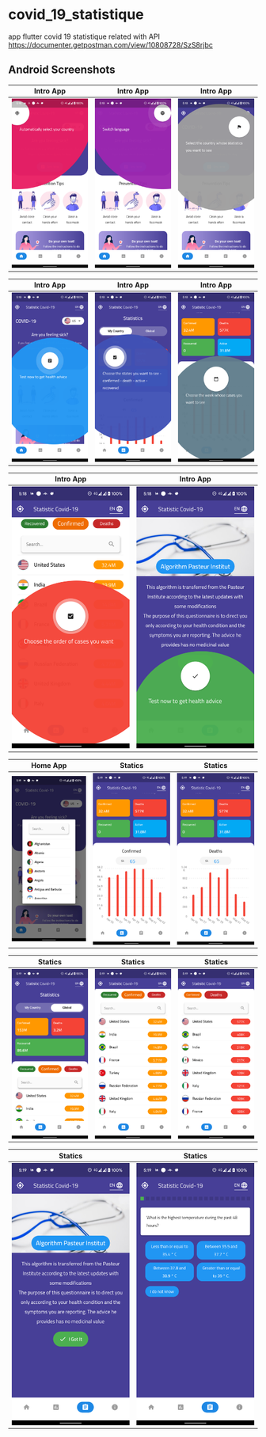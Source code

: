 # covid_19_statistique

app flutter covid 19 statistique related with API https://documenter.getpostman.com/view/10808728/SzS8rjbc

## Android Screenshots

|            Intro App            |            Intro App            |            Intro App            |
| :-----------------------------: | :-----------------------------: | :-----------------------------: |
| ![](/screenShot/1.png?raw=true) | ![](/screenShot/2.png?raw=true) | ![](/screenShot/3.png?raw=true) |

|            Intro App            |            Intro App            |            Intro App            |
| :-----------------------------: | :-----------------------------: | :-----------------------------: |
| ![](/screenShot/4.png?raw=true) | ![](/screenShot/5.png?raw=true) | ![](/screenShot/6.png?raw=true) |

|            Intro App            |            Intro App            |
| :-----------------------------: | :-----------------------------: |
| ![](/screenShot/7.png?raw=true) | ![](/screenShot/8.png?raw=true) |

|            Home App             |             Statics              |             Statics              |
| :-----------------------------: | :------------------------------: | :------------------------------: |
| ![](/screenShot/9.png?raw=true) | ![](/screenShot/10.png?raw=true) | ![](/screenShot/11.png?raw=true) |

|             Statics              |             Statics              |             Statics              |
| :------------------------------: | :------------------------------: | :------------------------------: |
| ![](/screenShot/12.png?raw=true) | ![](/screenShot/13.png?raw=true) | ![](/screenShot/14.png?raw=true) |

|             Statics              |             Statics              |
| :------------------------------: | :------------------------------: |
| ![](/screenShot/15.png?raw=true) | ![](/screenShot/16.png?raw=true) |
